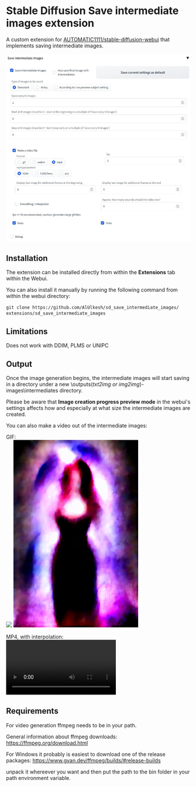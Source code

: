 # Stable Diffusion Save intermediate images extension 

A custom extension for [AUTOMATIC1111/stable-diffusion-webui](https://github.com/AUTOMATIC1111/stable-diffusion-webui) that implements saving intermediate images.

<img src="images/extension.jpg"/>

## Installation

The extension can be installed directly from within the **Extensions** tab within the Webui.

You can also install it manually by running the following command from within the webui directory:

	git clone https://github.com/AlUlkesh/sd_save_intermediate_images/ extensions/sd_save_intermediate_images

## Limitations
Does not work with DDIM, PLMS or UNIPC

## Output

Once the image generation begins, the intermediate images will start saving in a directory under a new \outputs\(*txt2img or img2img*)-images\intermediates directory.

Please be aware that **Image creation progress preview mode** in the webui's settings affects how and especially at what size the intermediate images are created.

You can also make a video out of the intermediate images:
<p>GIF:<br>
<img src="images/13655-sample.gif"/>
<img src="images/13642-sample.gif"/>
<p>MP4, with interpolation:<br>
<video src='https://user-images.githubusercontent.com/99896447/213034519-7b6ed42f-39d5-4994-a8b7-c85ec92bda84.mp4' autoplay loop></video>

## Requirements
For video generation ffmpeg needs to be in your path.

General information about ffmpeg downloads:
https://ffmpeg.org/download.html

For Windows it probably is easiest to download one of the release packages:
https://www.gyan.dev/ffmpeg/builds/#release-builds

unpack it whereever you want and then put the path to the bin folder in your path environment variable.
